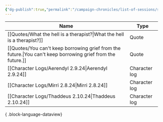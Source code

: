 ```yaml
---
{"dg-publish":true,"permalink":"/campaign-chronicles/list-of-sessions/session-17/","tags":["Event"]}
---
```



| Name                                                                                                           | Type          |
| -------------------------------------------------------------------------------------------------------------- | ------------- |
| [[Quotes/What the hell is a therapist?\|What the hell is a therapist?]]                                     | Quote         |
| [[Quotes/You can't keep borrowing grief from the future.\|You can't keep borrowing grief from the future.]] | Quote         |
| [[Character Logs/Aerendyl 2.9.24\|Aerendyl 2.9.24]]                                                         | Character log |
| [[Character Logs/Mirri 2.8.24\|Mirri 2.8.24]]                                                               | Character log |
| [[Character Logs/Thaddeus 2.10.24\|Thaddeus 2.10.24]]                                                       | Character log |

{ .block-language-dataview}